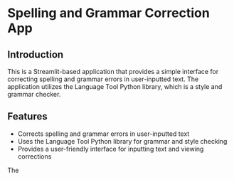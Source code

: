 Spelling and Grammar Correction App
=====================================

Introduction
------------

This is a Streamlit-based application that provides a simple interface for correcting spelling and grammar errors in user-inputted text. The application utilizes the Language Tool Python library, which is a style and grammar checker.

Features
--------

*   Corrects spelling and grammar errors in user-inputted text
*   Uses the Language Tool Python library for grammar and style checking
*   Provides a user-friendly interface for inputting text and viewing corrections

The